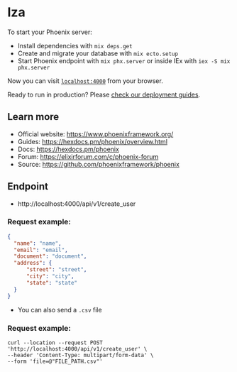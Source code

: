 # Iza

To start your Phoenix server:

  * Install dependencies with `mix deps.get`
  * Create and migrate your database with `mix ecto.setup`
  * Start Phoenix endpoint with `mix phx.server` or inside IEx with `iex -S mix phx.server`

Now you can visit [`localhost:4000`](http://localhost:4000) from your browser.

Ready to run in production? Please [check our deployment guides](https://hexdocs.pm/phoenix/deployment.html).

## Learn more

  * Official website: https://www.phoenixframework.org/
  * Guides: https://hexdocs.pm/phoenix/overview.html
  * Docs: https://hexdocs.pm/phoenix
  * Forum: https://elixirforum.com/c/phoenix-forum
  * Source: https://github.com/phoenixframework/phoenix

## Endpoint

  * http://localhost:4000/api/v1/create_user

  ### Request example:
  ```json
  {
    "name": "name",
    "email": "email",
    "document": "document",
    "address": {
        "street": "street",
        "city": "city",
        "state": "state"
    }
}
  ```

  * You can also send a `.csv` file

  ### Request example:
  ```
  curl --location --request POST 'http://localhost:4000/api/v1/create_user' \
  --header 'Content-Type: multipart/form-data' \
  --form 'file=@"FILE_PATH.csv"'
  ```

